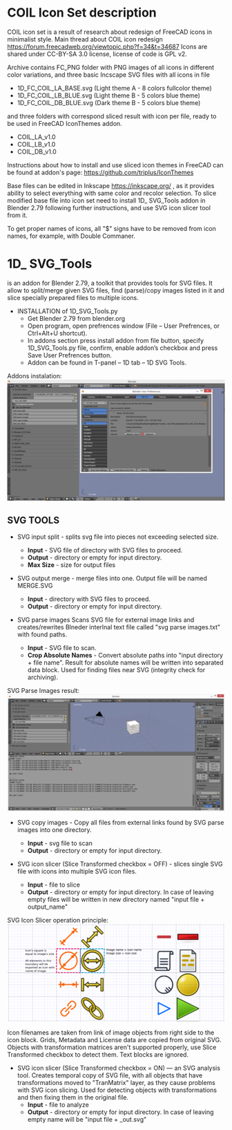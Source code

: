 # COIL Icon Set description

COIL icon set is a result of research about redesign of FreeCAD icons in minimalist style.
Main thread about COIL icon redesign https://forum.freecadweb.org/viewtopic.php?f=34&t=34687
Icons are shared under CC-BY-SA 3.0 license,  license of code is GPL v2.

Archive contains FC_PNG folder with PNG images of all icons in different color variations, and three basic Incscape SVG files with all icons in file

- 1D_FC_COIL_LA_BASE.svg (Light theme A - 8 colors fullcolor theme)
- 1D_FC_COIL_LB_BLUE.svg (Light theme B - 5 colors blue theme)
- 1D_FC_COIL_DB_BLUE.svg (Dark theme B - 5 colors blue theme)

and three folders with correspond sliced result with icon per file, ready to be used in FreeCAD IconThemes addon.

- COIL_LA_v1.0
- COIL_LB_v1.0
- COIL_DB_v1.0

Instructions about how to install and use sliced icon themes in FreeCAD can be found at addon's page:
https://github.com/triplus/IconThemes

Base files can be edited in Inkscape https://inkscape.org/ , as it provides ability to select everything with same color and recolor selection.
To slice modified base file into icon set need to install 1D_ SVG_Tools addon in Blender 2.79 following further instructions, and use SVG icon slicer tool from it.

To get proper names of icons, all "$" signs have to be removed from icon names, for example, with Double Commaner.

# 1D_ SVG_Tools
is an addon for Blender 2.79, a toolkit that provides tools for SVG files.
It allow to split/merge given SVG files, find (parse)/copy images listed in it and slice specially prepared
files to multiple icons.

- INSTALLATION of 1D_SVG_Tools.py
    - Get Blender 2.79 from blender.org
    - Open program, open prefrences window (File – User Prefrences, or Ctrl+Alt+U shortcut).
    - In addons section press install addon from file button, specify 1D_SVG_Tools.py file,
       confirm, enable addon’s checkbox and press Save User Prefrences button.
    - Addon can be found in T-panel – 1D tab – 1D SVG Tools.

Addons instalation:
![Set_Linear_Demo](docs/1.png)

## SVG TOOLS

- SVG input split - splits svg file into pieces not exceeding selected size.
    - **Input** - SVG file of directory with SVG files to proceed.
    - **Output** - directory or empty for input directory.
    - **Max Size** - size for output files

- SVG output merge - merge files into one. Output file will be named MERGE.SVG
    - **Input** - directory with SVG files to proceed.
    - **Output** - directory or empty for input directory.

- SVG parse images
Scans SVG file for external image links and creates/rewrites Blneder interlnal text file called "svg
parse images.txt" with found paths.
    - **Input** - SVG file to scan.
    - **Crop Absolute Names** - Convert absolute paths into "input directory + file name". Result for absolute names will
be written into separated data block. Used for finding files near SVG (integrity check for archiving).

SVG Parse Images result:
![Set_Linear_Demo](docs/2.png)

- SVG copy images - Copy all files from external links found by SVG parse images into one
directory.
    - **Input** - svg file to scan
    - **Output** - directory or empty for input directory.

- SVG icon slicer (Slice Transformed checkbox = OFF) - slices single SVG file with icons into
multiple SVG icon files.
    - **Input** - file to slice
    - **Output** - directory or empty for input directory. In case of leaving empty files will be written in new directory
named "input file + output_name"

SVG Icon Slicer operation principle:
![Set_Linear_Demo](docs/3.png)

Icon filenames are taken from link of image objects from right side to the icon block.
Grids, Metadata and License data are copied from original SVG.
Objects with transformation matrices aren't supported properly, use Slice Transformed checkbox to
detect them. Text blocks are ignored.

- SVG icon slicer (Slice Transformed checkbox = ON) — an SVG analysis tool.
Creates temporal copy of SVG file, with all objects that have transformations moved to
"TranMatrix" layer, as they cause problems with SVG icon slicing. Used for detecting objects with
transformations and then fixing them in the original file.
    - **Input** - file to analyze
    - **Output** - directory or empty for input directory. In case of leaving empty name will be "input file + _out.svg"
